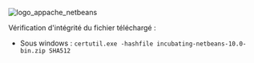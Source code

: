 ![logo_appache_netbeans](https://user-images.githubusercontent.com/19194678/50519061-5272e600-0ab9-11e9-9794-6e8b85006c2b.png)

Vérification d'intégrité du fichier téléchargé :

- Sous windows : `certutil.exe -hashfile incubating-netbeans-10.0-bin.zip SHA512`